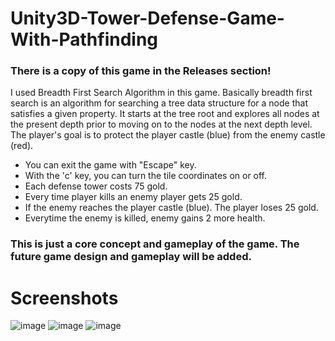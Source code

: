 # Unity3D-Tower-Defense-Game-With-Pathfinding
### There is a copy of this game in the Releases section!
I used Breadth First Search Algorithm in this game. Basically breadth first search is an algorithm for searching a tree data structure for a node that satisfies a given property. It starts at the tree root and explores all nodes at the present depth prior to moving on to the nodes at the next depth level. The player's goal is to protect the player castle (blue) from the enemy castle (red). 

- You can exit the game with "Escape" key.
- With the 'c' key, you can turn the tile coordinates on or off.
- Each defense tower costs 75 gold.
- Every time player kills an enemy player gets 25 gold.
- If the enemy reaches the player castle (blue). The player loses 25 gold.
- Everytime the enemy is killed, enemy gains 2 more health.
### This is just a core concept and gameplay of the game. The future game design and gameplay will be added.
# Screenshots
![image](https://user-images.githubusercontent.com/45359225/189524754-e7f5bca1-8f37-4ebd-a716-fef2a027550d.png)
![image](https://user-images.githubusercontent.com/45359225/189524760-be3ee16e-0ba5-4a61-9ebc-67667b275aad.png)
![image](https://user-images.githubusercontent.com/45359225/189524861-89f2547d-ae69-44b2-be88-5f6ad4385e9c.png)
